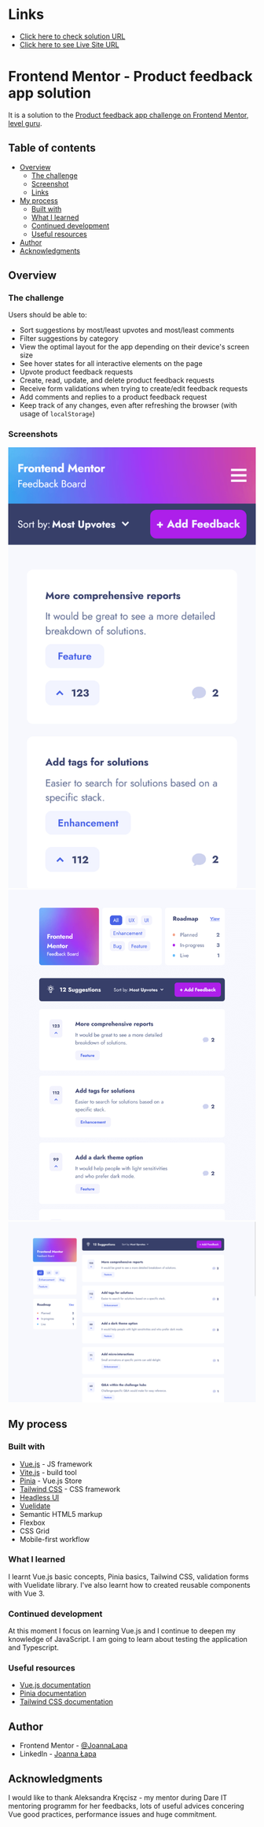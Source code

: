 # Links

-  [Click here to check solution URL](https://github.com/JoannaLapa/product-feedback-app)
-  [Click here to see Live Site URL](https://product-feedback-app-jl.netlify.app/)

# Frontend Mentor - Product feedback app solution

It is a solution to the [Product feedback app challenge on Frontend Mentor, level guru](https://www.frontendmentor.io/challenges/product-feedback-app-wbvUYqjR6). 

## Table of contents

- [Overview](#overview)
  - [The challenge](#the-challenge)
  - [Screenshot](#screenshot)
  - [Links](#links)
- [My process](#my-process)
  - [Built with](#built-with)
  - [What I learned](#what-i-learned)
  - [Continued development](#continued-development)
  - [Useful resources](#useful-resources)
- [Author](#author)
- [Acknowledgments](#acknowledgments)

## Overview

### The challenge

Users should be able to:

- Sort suggestions by most/least upvotes and most/least comments
- Filter suggestions by category
- View the optimal layout for the app depending on their device's screen size
- See hover states for all interactive elements on the page
- Upvote product feedback requests
- Create, read, update, and delete product feedback requests
- Receive form validations when trying to create/edit feedback requests
- Add comments and replies to a product feedback request
- Keep track of any changes, even after refreshing the browser (with usage of `localStorage`)

### Screenshots

![Mobile](./screenshots/mobile_screenshot.png)
![Tablet](./screenshots/tablet_screenshot.png)
![Desktop](./screenshots/desktop_screenshot.png)

## My process

### Built with

- [Vue.js](https://vuejs.org/) - JS framework
- [Vite.js](https://vitejs.dev/) - build tool
- [Pinia](https://pinia.vuejs.org/) - Vue.js Store
- [Tailwind CSS](https://tailwindcss.com/) - CSS framework
- [Headless UI](https://headlessui.com/) 
- [Vuelidate](https://vuelidate-next.netlify.app/)
- Semantic HTML5 markup
- Flexbox
- CSS Grid
- Mobile-first workflow

### What I learned

I learnt Vue.js basic concepts, Pinia basics, Tailwind CSS, validation forms with Vuelidate library. I've also learnt how to created reusable components with Vue 3.

### Continued development

At this moment I focus on learning Vue.js and I continue to deepen my knowledge of JavaScript. I am going to learn about testing the application and Typescript.

### Useful resources

- [Vue.js documentation](https://vuejs.org/guide/introduction.html) 
- [Pinia documentation](https://pinia.vuejs.org/) 
- [Tailwind CSS documentation](https://tailwindcss.com/)

## Author

- Frontend Mentor - [@JoannaLapa](https://www.frontendmentor.io/profile/JoannaLapa)
- LinkedIn - [Joanna Łapa](https://www.linkedin.com/in/joanna-lapa-/)

## Acknowledgments

I would like to thank Aleksandra Kręcisz - my mentor during Dare IT mentoring programm for her feedbacks, lots of useful advices concering Vue good practices, performance issues and huge commitment.

